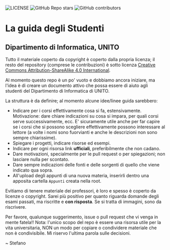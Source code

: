 ![LICENSE](https://img.shields.io/badge/license-CC%20BY--SA%204.0-blue)
![GitHub Repo stars](https://img.shields.io/github/stars/stefa168/guida_degli_studenti_di?style=social)
![GitHub contributors](https://img.shields.io/github/contributors/stefa168/guida_degli_studenti_di?style=plastic)
# La guida **degli** Studenti
## Dipartimento di Informatica, UNITO

Tutto il materiale coperto da copyright è coperto dalla propria licenza; il resto del repository (comprese le contribuzioni) è sotto licenza [Creative Commons Attribution-ShareAlike 4.0 International](https://creativecommons.org/licenses/by-sa/4.0/).

Al momento questo repo è un po' vuoto e dobbiamo ancora iniziare, ma l'idea è di creare un documento attivo che possa essere di aiuto agli studenti del Dipartimento di Informatica di UNITO.

La struttura è da definire; al momento alcune idee/linee guida sarebbero:
 - Indicare per i corsi effettivamente cosa si fa, estensivamente. Motivazione: dare chiare indicazioni su cosa si impara, per quali corsi serve successivamente, ecc. E' sicuramente utile anche per far capire se i corsi che si possono scegliere effettivamente possono interessare al lettore (a volte i nomi sono fuorvianti e anche le descrizioni non sono sempre chiarissime).
 - Spiegare i progetti, indicare risorse ed esempi.
 - Indicare per ogni risorsa link **ufficiali**, preferibilmente che non cadano.
 - Dare motivazioni, specialmente per le pull request o per spiegazioni; non lasciare nulla per scontato.
 - Dare sempre indicazioni delle fonti e delle sorgenti di quello che viene indicato qua sopra.
 - All'upload degli appunti di una nuova materia, inserirli dentro una apposita cartella `Appunti` creata nella root.

Evitiamo di tenere materiale dei professori, è loro e spesso è coperto da licenze o copyright. Sarei più positivo per quanto riguarda domande degli esami passati, ma riscritte e **con risposta**. Se si tratta di immagini, sono da riscrivere. 

Per favore, qualunque suggerimento, issue o pull request che vi venga in mente fatela!!
Nota: l'unico scopo del repo è essere una risorsa utile per la vita universitaria, NON un modo per copiare o condividere materiale che non è condivisibile. Mi riservo l'ultima parola sulle decisioni.

~ Stefano
